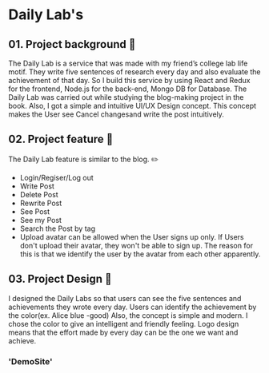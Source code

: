 # Daily Lab's

## 01. Project background 🔎

The Daily Lab is a service that was made with my friend’s college lab life motif. They write five sentences of research every day and also evaluate the achievement of that day. So I build this service by using React and Redux for the frontend, Node.js for the back-end, Mongo DB for Database. The Daily Lab was carried out while studying the blog-making project in the book.
Also, I got a simple and intuitive UI/UX Design concept. This concept makes the User see Cancel changesand write the post intuitively. 

## 02. Project feature 📄

The Daily Lab feature is similar to the blog. ✏️
- Login/Regiser/Log out
- Write Post
- Delete Post 
- Rewrite Post
- See Post
- See my Post
- Search the Post by tag
- Upload avatar can be allowed when the User signs up only. If Users don't upload their avatar, they won't be able to sign up. 
The reason for this is that we identify the user by the avatar from each other apparently.

## 03. Project Design 🎨

I designed the Daily Labs so that users can see the five sentences and achievements they wrote every day.
Users can identify the achievement by the color(ex. Alice blue -good)
Also, the concept is simple and modern. I chose the color to give an intelligent and friendly feeling.
Logo design means that the effort made by every day can be the one we want and achieve.

### 'DemoSite'


